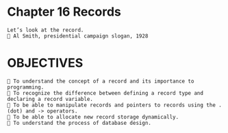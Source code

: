 # Chapter 16 Records
    Let’s look at the record.
     Al Smith, presidential campaign slogan, 1928
# OBJECTIVES
     To understand the concept of a record and its importance to programming.
     To recognize the difference between defining a record type and declaring a record variable.
     To be able to manipulate records and pointers to records using the . (dot) and -> operators.
     To be able to allocate new record storage dynamically.
     To understand the process of database design.
